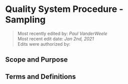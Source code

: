 # Quality System Procedure - Sampling

>Most recently edited by: *Paul VanderWeele*  
>Most recent edit date: *Jan 2nd, 2021*  
>Edits were authorized by:  

## Scope and Purpose

## Terms and Definitions
